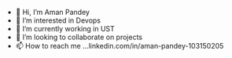 - 👋 Hi, I’m Aman Pandey
- 👀 I’m interested in Devops 
- 🌱 I’m currently working in UST
- 💞️ I’m looking to collaborate on projects
- 📫 How to reach me ...linkedin.com/in/aman-pandey-103150205

<!---
aman27021998/aman27021998 is a ✨ special ✨ repository because its `README.md` (this file) appears on your GitHub profile.
You can click the Preview link to take a look at your changes.
--->
